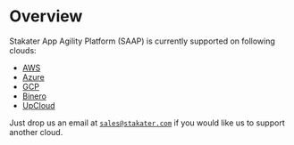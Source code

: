# Overview

Stakater App Agility Platform (SAAP) is currently supported on following clouds:

* [AWS](./aws.md)
* [Azure](./azure.md)
* [GCP](./gcp.md)
* [Binero](./binero.md)
* [UpCloud](./upcloud.md)

Just drop us an email at [`sales@stakater.com`](mailto:sales@stakater.com) if you would like us to support another cloud.
